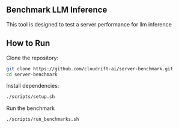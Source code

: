 ## Benchmark LLM Inference

This tool is designed to test a server performance for llm inference

## How to Run

Clone the repository:
```bash
git clone https://github.com/cloudrift-ai/server-benchmark.git
cd server-benchmark
```

Install dependencies:
```bash
./scripts/setup.sh
```
Run the benchmark
```bash
./scripts/run_benchmarks.sh
```
